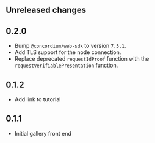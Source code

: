 ## Unreleased changes

## 0.2.0

-   Bump `@concordium/web-sdk` to version `7.5.1`.
-   Add TLS support for the node connection.
-   Replace deprecated `requestIdProof` function with the `requestVerifiablePresentation` function.

## 0.1.2

-   Add link to tutorial

## 0.1.1

-   Initial gallery front end
